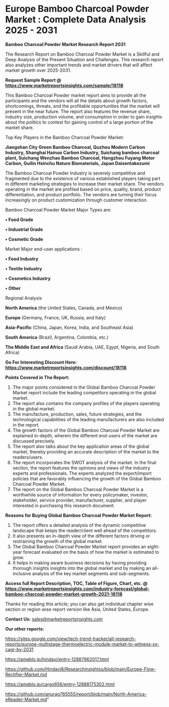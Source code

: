 # Europe Bamboo Charcoal Powder Market : Complete Data Analysis 2025 - 2031

<strong>Bamboo Charcoal Powder Market Research Report 2031</strong>

The Research Report on Bamboo Charcoal Powder Market is a Skillful and Deep Analysis of the Present Situation and Challenges. This research report also analyzes other important trends and market drivers that will affect market growth over 2025-2031.

<strong>Request Sample Report @ <a href=https://www.marketreportsinsights.com/sample/18118>https://www.marketreportsinsights.com/sample/18118</a></strong>

This Bamboo Charcoal Powder market report aims to provide all the participants and the vendors will all the details about growth factors, shortcomings, threats, and the profitable opportunities that the market will present in the near future. The report also features the revenue share, industry size, production volume, and consumption in order to gain insights about the politics to contest for gaining control of a large portion of the market share.

Top Key Players in the Bamboo Charcoal Powder Market:

<strong>Jiangshan City Green Bamboo Charcoal, Quzhou Modern Carbon Industry, Shanghai Hainuo Carbon Industry, Suichang bamboo charcoal plant, Suichang Wenzhao Bamboo Charcoal, Hangzhou Fuyang Motor Carbon, Guilin Hsinchu Nature Biomaterials, Japan Daisentakezumi</strong>

The Bamboo Charcoal Powder Industry is severely competitive and fragmented due to the existence of various established players taking part in different marketing strategies to increase their market share. The vendors operating in the market are profiled based on price, quality, brand, product differentiation, and product portfolio. The vendors are turning their focus increasingly on product customization through customer interaction.

Bamboo Charcoal Powder Market Major Types are:

<strong>• Food Grade

• Industrial Grade

• Cosmetic Grade</strong>

Market Major end-user applications :

<strong>• Food Industry

• Textile Industry

• Cosmetics Industry

• Other</strong>

Regional Analysis

</u><strong><b>North America</b></strong> (the United States, Canada, and Mexico)

<strong><b>Europe </b></strong>(Germany, France, UK, Russia, and Italy)

<strong><b>Asia-Pacific</b></strong> (China, Japan, Korea, India, and Southeast Asia)

<strong><b>South America</b></strong> (Brazil, Argentina, Colombia, etc.)

<strong><b>The Middle East and Africa</b></strong> (Saudi Arabia, UAE, Egypt, Nigeria, and South Africa)

<strong>Go For Interesting Discount Here: <a href=https://www.marketreportsinsights.com/discount/18118>https://www.marketreportsinsights.com/discount/18118</a></strong>

<strong>Points Covered in The Report:</strong>
<ol>
  <li>The major points considered in the Global Bamboo Charcoal Powder Market report include the leading competitors operating in the global market.</li>
  <li>The report also contains the company profiles of the players operating in the global market.</li>
  <li>The manufacture, production, sales, future strategies, and the technological capabilities of the leading manufacturers are also included in the report.</li>
  <li>The growth factors of the Global Bamboo Charcoal Powder Market are explained in-depth, wherein the different end-users of the market are discussed precisely.</li>
  <li>The report also talks about the key application areas of the global market, thereby providing an accurate description of the market to the readers/users.</li>
  <li>The report incorporates the SWOT analysis of the market. In the final section, the report features the opinions and views of the industry experts and professionals. The experts analyzed the export/import policies that are favorably influencing the growth of the Global Bamboo Charcoal Powder Market.</li>
  <li>The report on the Global Bamboo Charcoal Powder Market is a worthwhile source of information for every policymaker, investor, stakeholder, service provider, manufacturer, supplier, and player interested in purchasing this research document.</li>
</ol>
<strong>Reasons for Buying Global Bamboo Charcoal Powder Market Report:</strong>

<ol>
  <li>The report offers a detailed analysis of the dynamic competitive landscape that keeps the reader/client well ahead of the competitors.</li>
  <li>It also presents an in-depth view of the different factors driving or restraining the growth of the global market.</li>
  <li>The Global Bamboo Charcoal Powder Market report provides an eight-year forecast evaluated on the basis of how the market is estimated to grow.</li>
  <li>It helps in making aware business decisions by having providing thorough insights insights into the global market and by making an all-inclusive analysis of the key market segments and sub-segments.</li>
</ol>
<strong>Access full Report Description, TOC, Table of Figure, Chart, etc. @ <a href=https://www.marketreportsinsights.com/industry-forecast/global-bamboo-charcoal-powder-market-growth-2021-18118>https://www.marketreportsinsights.com/industry-forecast/global-bamboo-charcoal-powder-market-growth-2021-18118</a></strong>


Thanks for reading this article; you can also get individual chapter wise section or region wise report version like Asia, United States, Europe.

<strong>Contact Us:</strong>
sales@marketreportsinsights.com

<strong>Our other reports:</strong>

<a href=https://sites.google.com/view/tech-trend-tracker/all-research-reports/europe-multistage-thermoelectric-module-market-to-witness-xx-cagr-by-2031>https://sites.google.com/view/tech-trend-tracker/all-research-reports/europe-multistage-thermoelectric-module-market-to-witness-xx-cagr-by-2031</a>

<a href=https://ameblo.jp/hindavi/entry-12887962017.html>https://ameblo.jp/hindavi/entry-12887962017.html</a>

<a href=https://github.com/Hindavi8/Researchinsightss/blob/main/Europe-Flow-Rectifier-Market.md>https://github.com/Hindavi8/Researchinsightss/blob/main/Europe-Flow-Rectifier-Market.md</a>

<a href=https://ameblo.jp/cargo656/entry-12888175302.html>https://ameblo.jp/cargo656/entry-12888175302.html</a>

<a href=https://github.com/anurag765555/report/blob/main/North-America-eReader-Market.md>https://github.com/anurag765555/report/blob/main/North-America-eReader-Market.md</a>"
